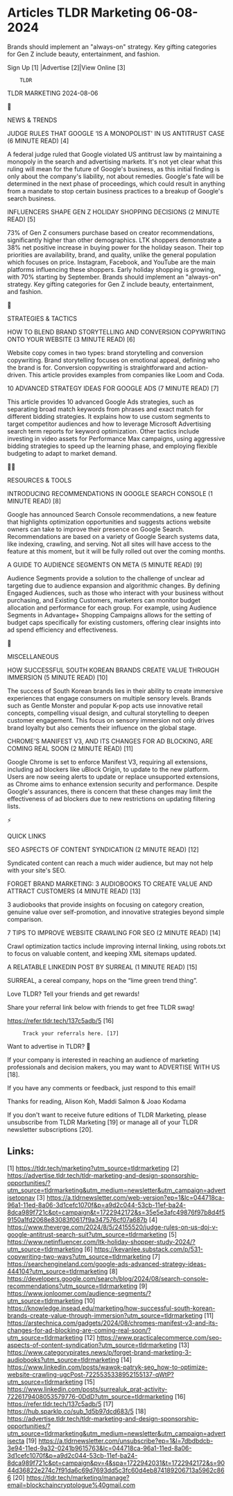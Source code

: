 # Articles TLDR Marketing 06-08-2024

Brands should implement an "always-on" strategy. Key gifting
categories for Gen Z include beauty, entertainment, and fashion.  

 Sign Up [1] |Advertise [2]|View Online [3] 

 		TLDR 

TLDR MARKETING 2024-08-06

📱 

NEWS & TRENDS

 JUDGE RULES THAT GOOGLE ‘IS A MONOPOLIST' IN US ANTITRUST CASE (6
MINUTE READ) [4] 

 A federal judge ruled that Google violated US antitrust law by
maintaining a monopoly in the search and advertising markets. It's not
yet clear what this ruling will mean for the future of Google's
business, as this initial finding is only about the company's
liability, not about remedies. Google's fate will be determined in the
next phase of proceedings, which could result in anything from a
mandate to stop certain business practices to a breakup of Google's
search business. 

 INFLUENCERS SHAPE GEN Z HOLIDAY SHOPPING DECISIONS (2 MINUTE READ)
[5] 

 73% of Gen Z consumers purchase based on creator recommendations,
significantly higher than other demographics. LTK shoppers demonstrate
a 38% net positive increase in buying power for the holiday season.
Their top priorities are availability, brand, and quality, unlike the
general population which focuses on price. Instagram, Facebook, and
YouTube are the main platforms influencing these shoppers. Early
holiday shopping is growing, with 70% starting by September. Brands
should implement an "always-on" strategy. Key gifting categories for
Gen Z include beauty, entertainment, and fashion. 

🚀 

STRATEGIES & TACTICS

 HOW TO BLEND BRAND STORYTELLING AND CONVERSION COPYWRITING ONTO YOUR
WEBSITE (3 MINUTE READ) [6] 

 Website copy comes in two types: brand storytelling and conversion
copywriting. Brand storytelling focuses on emotional appeal, defining
who the brand is for. Conversion copywriting is straightforward and
action-driven. This article provides examples from companies like Loom
and Coda. 

 10 ADVANCED STRATEGY IDEAS FOR GOOGLE ADS (7 MINUTE READ) [7] 

 This article provides 10 advanced Google Ads strategies, such as
separating broad match keywords from phrases and exact match for
different bidding strategies. It explains how to use custom segments
to target competitor audiences and how to leverage Microsoft
Advertising search term reports for keyword optimization. Other
tactics include investing in video assets for Performance Max
campaigns, using aggressive bidding strategies to speed up the
learning phase, and employing flexible budgeting to adapt to market
demand. 

🧑‍💻 

RESOURCES & TOOLS

 INTRODUCING RECOMMENDATIONS IN GOOGLE SEARCH CONSOLE (1 MINUTE READ)
[8] 

 Google has announced Search Console recommendations, a new feature
that highlights optimization opportunities and suggests actions
website owners can take to improve their presence on Google Search.
Recommendations are based on a variety of Google Search systems data,
like indexing, crawling, and serving. Not all sites will have access
to the feature at this moment, but it will be fully rolled out over
the coming months. 

 A GUIDE TO AUDIENCE SEGMENTS ON META (5 MINUTE READ) [9] 

 Audience Segments provide a solution to the challenge of unclear ad
targeting due to audience expansion and algorithmic changes. By
defining Engaged Audiences, such as those who interact with your
business without purchasing, and Existing Customers, marketers can
monitor budget allocation and performance for each group. For example,
using Audience Segments in Advantage+ Shopping Campaigns allows for
the setting of budget caps specifically for existing customers,
offering clear insights into ad spend efficiency and effectiveness. 

🎁 

MISCELLANEOUS

 HOW SUCCESSFUL SOUTH KOREAN BRANDS CREATE VALUE THROUGH IMMERSION (5
MINUTE READ) [10] 

 The success of South Korean brands lies in their ability to create
immersive experiences that engage consumers on multiple sensory
levels. Brands such as Gentle Monster and popular K-pop acts use
innovative retail concepts, compelling visual design, and cultural
storytelling to deepen customer engagement. This focus on sensory
immersion not only drives brand loyalty but also cements their
influence on the global stage. 

 CHROME'S MANIFEST V3, AND ITS CHANGES FOR AD BLOCKING, ARE COMING
REAL SOON (2 MINUTE READ) [11] 

 Google Chrome is set to enforce Manifest V3, requiring all
extensions, including ad blockers like uBlock Origin, to update to the
new platform. Users are now seeing alerts to update or replace
unsupported extensions, as Chrome aims to enhance extension security
and performance. Despite Google's assurances, there is concern that
these changes may limit the effectiveness of ad blockers due to new
restrictions on updating filtering lists. 

⚡ 

QUICK LINKS

 SEO ASPECTS OF CONTENT SYNDICATION (2 MINUTE READ) [12] 

 Syndicated content can reach a much wider audience, but may not help
with your site's SEO. 

 FORGET BRAND MARKETING: 3 AUDIOBOOKS TO CREATE VALUE AND ATTRACT
CUSTOMERS (4 MINUTE READ) [13] 

 3 audiobooks that provide insights on focusing on category creation,
genuine value over self-promotion, and innovative strategies beyond
simple comparison. 

 7 TIPS TO IMPROVE WEBSITE CRAWLING FOR SEO (2 MINUTE READ) [14] 

 Crawl optimization tactics include improving internal linking, using
robots.txt to focus on valuable content, and keeping XML sitemaps
updated. 

 A RELATABLE LINKEDIN POST BY SURREAL (1 MINUTE READ) [15] 

 SURREAL, a cereal company, hops on the “lime green trend thing”. 

Love TLDR? Tell your friends and get rewards!

 Share your referral link below with friends to get free TLDR swag! 

 https://refer.tldr.tech/137c5adb/5 [16] 

 		 Track your referrals here. [17] 

Want to advertise in TLDR? 📰

 If your company is interested in reaching an audience of marketing
professionals and decision makers, you may want to ADVERTISE WITH US
[18]. 

 If you have any comments or feedback, just respond to this email! 

Thanks for reading, 
Alison Koh, Maddi Salmon & Joao Kodama 

If you don't want to receive future editions of TLDR Marketing, please
unsubscribe from TLDR Marketing [19] or manage all of your TLDR
newsletter subscriptions [20]. 

 

Links:
------
[1] https://tldr.tech/marketing?utm_source=tldrmarketing
[2] https://advertise.tldr.tech/tldr-marketing-and-design-sponsorship-opportunities/?utm_source=tldrmarketing&utm_medium=newsletter&utm_campaign=advertisetopnav
[3] https://a.tldrnewsletter.com/web-version?ep=1&lc=044718ca-96a1-11ed-8a06-3d1cefc1070f&p=a9d2c044-53cb-11ef-ba24-8dca989f721c&pt=campaign&t=1722942172&s=35e5e3afc49876f97b8d4f59150a1fd2068e83083f0617f9a347576cf07a687b
[4] https://www.theverge.com/2024/8/5/24155520/judge-rules-on-us-doj-v-google-antitrust-search-suit?utm_source=tldrmarketing
[5] https://www.netinfluencer.com/ltk-holiday-shopper-study-2024/?utm_source=tldrmarketing
[6] https://kevanlee.substack.com/p/531-copywriting-two-ways?utm_source=tldrmarketing
[7] https://searchengineland.com/google-ads-advanced-strategy-ideas-444104?utm_source=tldrmarketing
[8] https://developers.google.com/search/blog/2024/08/search-console-recommendations?utm_source=tldrmarketing
[9] https://www.jonloomer.com/audience-segments/?utm_source=tldrmarketing
[10] https://knowledge.insead.edu/marketing/how-successful-south-korean-brands-create-value-through-immersion?utm_source=tldrmarketing
[11] https://arstechnica.com/gadgets/2024/08/chromes-manifest-v3-and-its-changes-for-ad-blocking-are-coming-real-soon/?utm_source=tldrmarketing
[12] https://www.practicalecommerce.com/seo-aspects-of-content-syndication?utm_source=tldrmarketing
[13] https://www.categorypirates.news/p/forget-brand-marketing-3-audiobooks?utm_source=tldrmarketing
[14] https://www.linkedin.com/posts/wawok-patryk-seo_how-to-optimize-website-crawling-ugcPost-7225535338952155137-qWtP?utm_source=tldrmarketing
[15] https://www.linkedin.com/posts/surrealuk_prat-activity-7226179408053579776-0DdD?utm_source=tldrmarketing
[16] https://refer.tldr.tech/137c5adb/5
[17] https://hub.sparklp.co/sub_1d5b97dcd683/5
[18] https://advertise.tldr.tech/tldr-marketing-and-design-sponsorship-opportunities/?utm_source=tldrmarketing&utm_medium=newsletter&utm_campaign=advertisecta
[19] https://a.tldrnewsletter.com/unsubscribe?ep=1&l=7dbdbdcb-3e94-11ed-9a32-0241b9615763&lc=044718ca-96a1-11ed-8a06-3d1cefc1070f&p=a9d2c044-53cb-11ef-ba24-8dca989f721c&pt=campaign&pv=4&spa=1722942031&t=1722942172&s=9044d36822e274c7f91da6c69d7693dd5c3fc60d4eb874189206713a5962c866
[20] https://tldr.tech/marketing/manage?email=blockchaincryptologue%40gmail.com